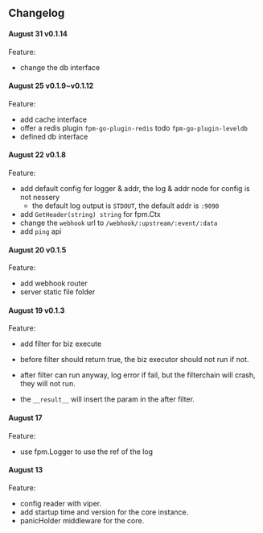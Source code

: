 ## Changelog

#### August 31 v0.1.14

Feature:
- change the db interface

#### August 25 v0.1.9~v0.1.12

Feature:
- add cache interface
- offer a redis plugin `fpm-go-plugin-redis` todo `fpm-go-plugin-leveldb`
- defined db interface

#### August 22 v0.1.8

Feature:
- add default config for logger & addr, the log & addr node for config is not nessery
    - the default log output is `STDOUT`, the default addr is `:9090`
- add `GetHeader(string) string`  for fpm.Ctx
- change the `webhook` url to `/webhook/:upstream/:event/:data`
- add `ping` api

#### August 20 v0.1.5

Feature:
- add webhook router
- server static file folder

#### August 19 v0.1.3

Feature:
- add filter for biz execute
- before filter should return true, the biz executor should not run if not.
- after filter can run anyway, log error if fail, but the filterchain will crash, they will not run.

- the `__result__` will insert the param in the after filter.

#### August 17

Feature:
- use fpm.Logger to use the ref of the log

#### August 13

Feature:
- config reader with viper.
- add startup time and version for the core instance.
- panicHolder middleware for the core.